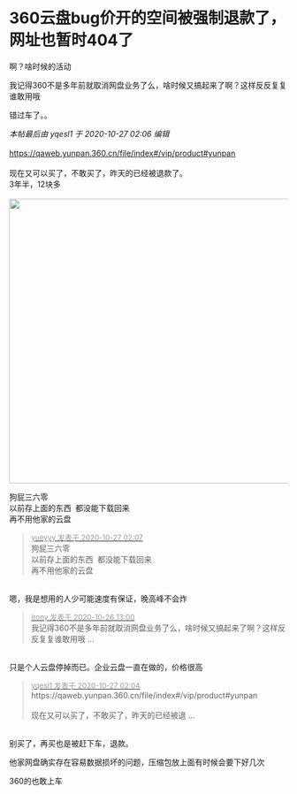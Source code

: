 # 360云盘bug价开的空间被强制退款了，网址也暂时404了


啊？啥时候的活动

我记得360不是多年前就取消网盘业务了么，啥时候又搞起来了啊？这样反反复复谁敢用哦

错过车了。。<img id="aimg_VJdfF" onclick="zoom(this, this.src, 0, 0, 0)" class="zoom" src="https://cdn.jsdelivr.net/gh/hishis/forum-master/public/images/patch.gif" onmouseover="img_onmouseoverfunc(this)" onload="thumbImg(this)" border="0" alt="" />

<i class="pstatus"> 本帖最后由 yqesl1 于 2020-10-27 02:06 编辑 </i><br />
<br />
https://qaweb.yunpan.360.cn/file/index#/vip/product#yunpan<br />
<br />
现在又可以买了，不敢买了，昨天的已经被退款了。<img src="static/image/smiley/default/mad.gif" smilieid="11" border="0" alt="" /><br />
3年半，12块多<img src="static/image/smiley/default/shocked.gif" smilieid="6" border="0" alt="" /><br />
<br />
<img id="aimg_bRNw0" onclick="zoom(this, this.src, 0, 0, 0)" class="zoom" width="600" height="515" src="https://img.gejiba.com/images/39796cd9eeda84be4c4f77dbab16d154.png" onmouseover="img_onmouseoverfunc(this)" onclick="zoom(this)" style="cursor:pointer" border="0" alt="" />

狗屁三六零<br />
以前存上面的东西&nbsp;&nbsp;都没能下载回来<br />
再不用他家的云盘<img id="aimg_mISDa" onclick="zoom(this, this.src, 0, 0, 0)" class="zoom" src="https://cdn.jsdelivr.net/gh/hishis/forum-master/public/images/patch.gif" onmouseover="img_onmouseoverfunc(this)" onload="thumbImg(this)" border="0" alt="" />

<div class="quote"><blockquote><font size="2"><a href="https://www.hostloc.com/forum.php?mod=redirect&amp;goto=findpost&amp;pid=9357041&amp;ptid=758543" target="_blank"><font color="#999999">yueyyy 发表于 2020-10-27 02:07</font></a></font><br />
狗屁三六零<br />
以前存上面的东西&nbsp;&nbsp;都没能下载回来<br />
再不用他家的云盘</blockquote></div><br />
嗯，我是想用的人少可能速度有保证，晚高峰不会炸

<div class="quote"><blockquote><font size="2"><a href="https://www.hostloc.com/forum.php?mod=redirect&amp;goto=findpost&amp;pid=9353612&amp;ptid=758543" target="_blank"><font color="#999999">irony 发表于 2020-10-26 13:00</font></a></font><br />
我记得360不是多年前就取消网盘业务了么，啥时候又搞起来了啊？这样反反复复谁敢用哦 ...</blockquote></div><br />
只是个人云盘停掉而已。企业云盘一直在做的，价格很高

<div class="quote"><blockquote><font size="2"><a href="https://www.hostloc.com/forum.php?mod=redirect&amp;goto=findpost&amp;pid=9357037&amp;ptid=758543" target="_blank"><font color="#999999">yqesl1 发表于 2020-10-27 02:04</font></a></font><br />
https://qaweb.yunpan.360.cn/file/index#/vip/product#yunpan<br />
<br />
现在又可以买了，不敢买了，昨天的已经被退 ...</blockquote></div><br />
别买了，再买也是被赶下车，退款。<img id="aimg_TAaS9" onclick="zoom(this, this.src, 0, 0, 0)" class="zoom" src="https://cdn.jsdelivr.net/gh/hishis/forum-master/public/images/patch.gif" onmouseover="img_onmouseoverfunc(this)" onload="thumbImg(this)" border="0" alt="" />

他家网盘确实存在容易数据损坏的问题，压缩包放上面有时候会要下好几次

360的也敢上车
